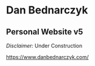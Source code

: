# Dan Bednarczyk
## Personal Website v5

*Disclaimer:* Under Construction

https://www.danbednarczyk.com/